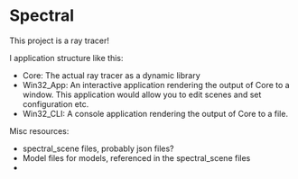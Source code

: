 # Spectral

This project is a ray tracer!

I application structure like this:


 * Core: The actual ray tracer as a dynamic library
 * Win32_App: An interactive application rendering the output of Core to a window. This application would allow you to edit scenes and set configuration etc.
 * Win32_CLI: A console application rendering the output of Core to a file.

Misc resources:
* spectral_scene files, probably json files?
* Model files for models, referenced in the spectral_scene files
* 